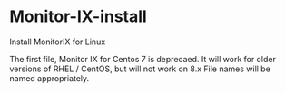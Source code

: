 # Monitor-IX-install
Install MonitorIX for Linux

The first file, Monitor IX for Centos 7 is deprecaed. It will work for older versions of RHEL / CentOS, but will not work on 8.x
File names will be named appropriately. 
